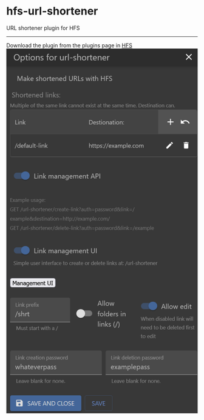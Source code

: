 <h1>hfs-url-shortener</h1>
URL shortener plugin for HFS 
<hr>
Download the plugin from the plugins page in <a href="https://github.com/rejetto/hfs">HFS</a>
<a href="https://github.com/W-i-n-7/hfs-url-shortener/blob/main/imgs/settings.png?raw=true">
  <img src="https://github.com/W-i-n-7/hfs-url-shortener/blob/main/imgs/settings.png?raw=true" alt="Settings of the plugin.">
</a>
